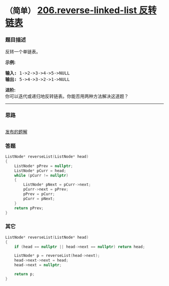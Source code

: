 # `（简单）` [206.reverse-linked-list 反转链表](https://leetcode-cn.com/problems/reverse-linked-list/)

### 题目描述
<p>反转一个单链表。</p>

<p><strong>示例:</strong></p>

<pre><strong>输入:</strong> 1->2->3->4->5->NULL
<strong>输出:</strong> 5->4->3->2->1->NULL</pre>

<p><strong>进阶:</strong><br>
你可以迭代或递归地反转链表。你能否用两种方法解决这道题？</p>


---
### 思路
```
```

[发布的题解](https://leetcode-cn.com/problems/reverse-linked-list/solution/206-by-ikaruga/)

### 答题
``` C++
ListNode* reverseList(ListNode* head)
{
    ListNode* pPrev = nullptr;
    ListNode* pCurr = head;
    while (pCurr != nullptr)
    {
        ListNode* pNext = pCurr->next;
        pCurr->next = pPrev;
        pPrev = pCurr;
        pCurr = pNext;
    }
    return pPrev;
}
```


### 其它
``` C++
ListNode* reverseList(ListNode* head) 
{
    if (head == nullptr || head->next == nullptr) return head;

    ListNode* p = reverseList(head->next);
    head->next->next = head;
    head->next = nullptr;

    return p;
}
```


